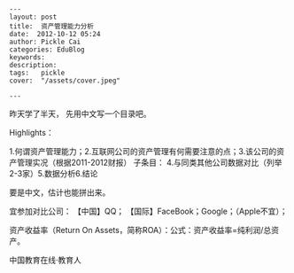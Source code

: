 
    ---
    layout: post  
    title:  资产管理能力分析  
    date:  2012-10-12 05:24  
    author: Pickle Cai  
    categories: EduBlog  
    keywords: 
    description:   
    tags:	pickle   
    cover:  "/assets/cover.jpeg"  

    ---  
    
昨天学了半天， 先用中文写一个目录吧。

Highlights：

1.何谓资产管理能力；2.互联网公司的资产管理有何需要注意的点；3.该公司的资产管理实况（根据2011-2012财报）    子条目：        4.与同类其他公司数据对比（列举2-3家）5.数据分析6.结论

要是中文，估计也能拼出来。

宜参加对比公司：  【中国】QQ；  【国际】FaceBook；Google；（Apple不宜）；

资产收益率（Return On Assets，简称ROA）：公式：资产收益率=纯利润/总资产。										

		    
 中国教育在线·教育人

